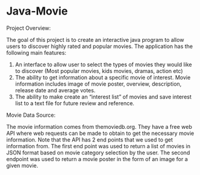# Java-Movie

Project Overview: 

The goal of this project is to create an interactive java program to allow users to discover highly rated and popular movies. The application has the following main features:
1.	An interface to allow user to select the types of movies they would like to discover (Most popular movies, kids movies, dramas, action etc)
2.	The ability to get information about a specific movie of interest. Movie information includes image of movie poster, overview, description, release date and average votes.
3.	The ability to make create an “interest list” of movies and save interest list to a text file for future review and reference.

Movie Data Source:

The movie information comes from themoviedb.org. They have a free web API where web requests can be made to obtain to get the necessary movie information. Note that the API has 2 end points that we used to get information from. The first end point was used to return a list of movies in JSON format based on movie category selection by the user. The second endpoint was used to return a movie poster in the form of an image for a given movie. 
